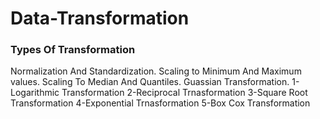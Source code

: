<h1> Data-Transformation</h1>  

<h3> Types Of Transformation </h3>
Normalization And Standardization.  
Scaling to Minimum And Maximum values.  
Scaling To Median And Quantiles.  
Guassian Transformation.  
1-Logarithmic Transformation
2-Reciprocal Trnasformation
3-Square Root Transformation
4-Exponential Trnasformation
5-Box Cox Transformation

